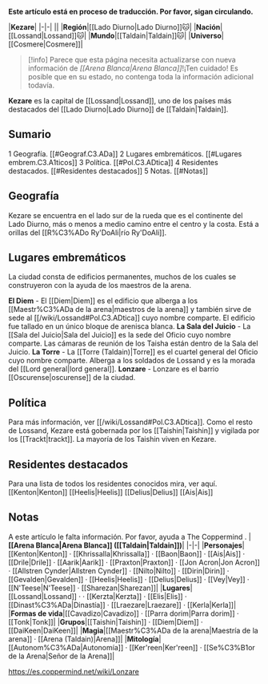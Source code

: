 **Este artículo está en proceso de traducción. Por favor, sigan circulando.**


|**Kezare**|
|-|-|
||
|**Región**|[[Lado Diurno\|Lado Diurno]]🐱︎|
|**Nación**|[[Lossand\|Lossand]]🐱︎|
|**Mundo**|[[Taldain\|Taldain]]🐱︎|
|**Universo**|[[Cosmere\|Cosmere]]|
> [!info] Parece que esta página necesita actualizarse con nueva información de *[[Arena Blanca\|Arena Blanca]]*!¡Ten cuidado! Es posible que en su estado, no contenga toda la información adicional todavía.

**Kezare** es la capital de [[Lossand\|Lossand]], uno de los países más destacados del [[Lado Diurno\|Lado Diurno]] de [[Taldain\|Taldain]].

## Sumario

1 Geografía. [[#Geograf.C3.ADa]] 
2 Lugares embremáticos. [[#Lugares embrem.C3.A1ticos]] 
3 Política. [[#Pol.C3.ADtica]] 
4 Residentes destacados. [[#Residentes destacados]] 
5 Notas. [[#Notas]] 


## Geografía
Kezare se encuentra en el lado sur de la rueda que es el continente del Lado Diurno, más o menos a medio camino entre el centro y la costa. Está a orillas del [[R%C3%ADo Ry'DoAli\|río Ry'DoAli]].

## Lugares embremáticos
La ciudad consta de edificios permanentes, muchos de los cuales se construyeron con la ayuda de los maestros de la arena.

**El Diem** - El [[Diem\|Diem]] es el edificio que alberga a los [[Maestr%C3%ADa de la arena\|maestros de la arena]] y también sirve de sede al [[/wiki/Lossand#Pol.C3.ADtica]] cuyo nombre comparte. El edificio fue tallado en un único bloque de arenisca blanca.
**La Sala del Juicio** - La [[Sala del Juicio\|Sala del Juicio]] es la sede del Oficio cuyo nombre comparte. Las cámaras de reunión de los Taisha están dentro de la Sala del Juicio.
**La Torre** - La [[Torre (Taldain)\|Torre]] es el cuartel general del Oficio cuyo nombre comparte. Alberga a los soldados de Lossand y es la morada del [[Lord general\|lord general]].
**Lonzare** - Lonzare es el barrio [[Oscurense\|oscurense]] de la ciudad.
## Política
Para más información, ver [[/wiki/Lossand#Pol.C3.ADtica]].
Como el resto de Lossand, Kezare está gobernada por los [[Taishin\|Taishin]] y vigilada por los [[Trackt\|trackt]]. La mayoría de los Taishin viven en Kezare.

## Residentes destacados
Para una lista de todos los residentes conocidos mira, ver aquí.
[[Kenton\|Kenton]]
[[Heelis\|Heelis]]
[[Delius\|Delius]]
[[Ais\|Ais]]
## Notas

A este artículo le falta información. Por favor, ayuda a The Coppermind .
|**[[Arena Blanca\|Arena Blanca]] ([[Taldain\|Taldain]])**|
|-|-|
|**Personajes**|[[Kenton\|Kenton]] · [[Khrissalla\|Khrissalla]] · [[Baon\|Baon]] · [[Ais\|Ais]] · [[Drile\|Drile]] · [[Aarik\|Aarik]] · [[Praxton\|Praxton]] · [[Jon Acron\|Jon Acron]] · [[Allstren Cynder\|Allstren Cynder]] · [[Nilto\|Nilto]] · [[Dirin\|Dirin]] · [[Gevalden\|Gevalden]] · [[Heelis\|Heelis]] · [[Delius\|Delius]] · [[Vey\|Vey]] · [[N'Teese\|N'Teese]] · [[Sharezan\|Sharezan]]|
|**Lugares**|[[Lossand\|Lossand]] ·  · [[Kerzta\|Kerzta]] · [[Elis\|Elis]] · [[Dinast%C3%ADa\|Dinastía]] · [[Lraezare\|Lraezare]] · [[Kerla\|Kerla]]|
|**Formas de vida**|[[Cavadizo\|Cavadizo]] · [[Parra dorim\|Parra dorim]] · [[Tonk\|Tonk]]|
|**Grupos**|[[Taishin\|Taishin]] · [[Diem\|Diem]] · [[DaiKeen\|DaiKeen]]|
|**Magia**|[[Maestr%C3%ADa de la arena\|Maestría de la arena]] · [[Arena (Taldain)\|Arena]]|
|**Mitología**|[[Autonom%C3%ADa\|Autonomía]] · [[Ker'reen\|Ker'reen]] · [[Se%C3%B1or de la Arena\|Señor de la Arena]]|



https://es.coppermind.net/wiki/Lonzare